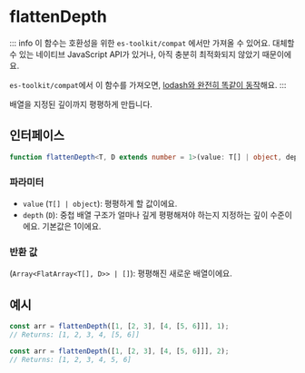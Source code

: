 # flattenDepth

::: info
이 함수는 호환성을 위한 `es-toolkit/compat` 에서만 가져올 수 있어요. 대체할 수 있는 네이티브 JavaScript API가 있거나, 아직 충분히 최적화되지 않았기 때문이에요.

`es-toolkit/compat`에서 이 함수를 가져오면, [lodash와 완전히 똑같이 동작](../../../compatibility.md)해요.
:::

배열을 지정된 깊이까지 평평하게 만듭니다.

## 인터페이스

```typescript
function flattenDepth<T, D extends number = 1>(value: T[] | object, depth: D): Array<FlatArray<T[], D>> | [];
```

### 파라미터

- `value` (`T[] | object`): 평평하게 할 값이에요.
- `depth` (`D`): 중첩 배열 구조가 얼마나 깊게 평평해져야 하는지 지정하는 깊이 수준이에요. 기본값은 1이에요.

### 반환 값

(`Array<FlatArray<T[], D>> | []`): 평평해진 새로운 배열이에요.

## 예시

```typescript
const arr = flattenDepth([1, [2, 3], [4, [5, 6]]], 1);
// Returns: [1, 2, 3, 4, [5, 6]]

const arr = flattenDepth([1, [2, 3], [4, [5, 6]]], 2);
// Returns: [1, 2, 3, 4, 5, 6]
```
